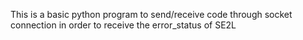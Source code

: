 This is a basic python program to send/receive code through socket connection in order to receive the error_status of SE2L 
